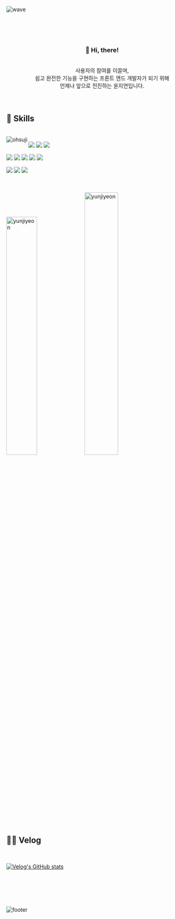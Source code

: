 ![wave](https://capsule-render.vercel.app/api?type=wave&color=fff000&height=200&text=%20)

<br><br><br>
### **<div align="center">👋 Hi, there!</div>**
<div align="center">
<br>
사용자의 참여를 이끌며,<br>
쉽고 완전한 기능을 구현하는 프론트 엔드 개발자가 되기 위해<br> 
언제나 앞으로 전진하는 윤지연입니다.<br><br><br>
 </div>
 
 <div>
 
## 🚀 Skills 
 
 <br>
 
 <img align="left" src="https://github-readme-stats.vercel.app/api/top-langs?username=yunjiyeon&theme=flag-india&show_icons=true&locale=en&layout=compact" alt="ohsuji" />
 
<img src="https://img.shields.io/badge/html5-181823?style=for-the-badge&logo=html5&logoColor=white"> <img src="https://img.shields.io/badge/css3-181823?style=for-the-badge&logo=css3&logoColor=white"> <img src="https://img.shields.io/badge/sass-181823?style=for-the-badge&logo=sass&logoColor=white"> 
  
  <img src="https://img.shields.io/badge/javascript-181823?style=for-the-badge&logo=javascript&logoColor=white"> <img src="https://img.shields.io/badge/jQuery-181823?style=for-the-badge&logo=jQuery&logoColor=white"> <img src="https://img.shields.io/badge/react-181823?style=for-the-badge&logo=react&logoColor=white"> <img src="https://img.shields.io/badge/vue.js-181823?style=for-the-badge&logo=vue.js&logoColor=white"> <img src="https://img.shields.io/badge/netlify-181823?style=for-the-badge&logo=netlify&logoColor=white"> 
  
 <img src="https://img.shields.io/badge/Figma-181823?style=for-the-badge&logo=Figma&logoColor=white"> <img src="https://img.shields.io/badge/Adobe Photoshop-181823?style=for-the-badge&logo=Adobe Photoshop&logoColor=white"> <img src="https://img.shields.io/badge/PWA-181823?style=for-the-badge&logo=PWA&logoColor=white"><br><br><br>

 <img width=40% src="https://github-readme-stats.vercel.app/api?username=yunjiyeon&theme=flag-india&show_icons=true&locale=en" alt="yunjiyeon" /> 
 <img width=42% src="https://github-readme-streak-stats.herokuapp.com/?user=yunjiyeon&theme=flag-india" alt="yunjiyeon" />
  <br><br>
 
 ## ✍🏻 Velog
 
 <br>
 
 [![Velog's GitHub stats](https://velog-readme-stats.vercel.app/api?name=uoah)](https://velog.io/@uoah) 
 
</div>
<br><br>
<br><br>

![footer](https://capsule-render.vercel.app/api?type=wave&color=539165&height=200&section=footer&text=&fontSize=90)


<!--
**yunjiyeon/yunjiyeon** is a ✨ _special_ ✨ repository because its `README.md` (this file) appears on your GitHub profile.

Here are some ideas to get you started:

- 🔭 I’m currently working on ...
- 🌱 I’m currently learning ...
- 👯 I’m looking to collaborate on ...
- 🤔 I’m looking for help with ...
- 💬 Ask me about ...
- 📫 How to reach me: ...
- 😄 Pronouns: ...
- ⚡ Fun fact: ...
-->

